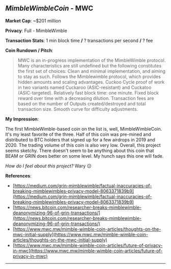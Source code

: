 
## *MimbleWimbleCoin* - MWC

**Market Cap**: ~$201 million

**Privacy**: Full - MimbleWimble 

**Transaction Stats**: 1 min block time **/** ? transactions per second **/** ? fee

**Coin Rundown / Pitch**: 

> MWC is an in-progress implementation of the MimbleWimble protocol. Many characteristics are still undefined but the following constitutes the first set of choices: Clean and minimal implementation, and aiming to stay as such. Follows the Mimblewimble protocol, which provides hidden amounts and scaling advantages. Cuckoo Cycle proof of work in two variants named Cuckaroo (ASIC-resistant) and Cuckatoo (ASIC-targeted). Relatively fast block time: one minute. Fixed block reward over time with a decreasing dilution. Transaction fees are based on the number of Outputs created/destroyed and total transaction size. Smooth curve for difficulty adjustments.

**My Impression**: 

The first MimbleWimble-based coin on the list is, well, MimbleWimbleCoin. It's my least favorite of the three. Half of this coin was pre-mined and distributed to BTC holders that signed up for a few airdrops in 2019 and 2020. The trading volume of this coin is also very low. Overall, this project seems sketchy. There doesn't seem to be anything about this coin that BEAM or GRIN does better on some level. My hunch says this one will fade.

*How do I feel about this project?* Wary 😕

**References**:
- [https://medium.com/grin-mimblewimble/factual-inaccuracies-of-breaking-mimblewimbles-privacy-model-8063371839b9](https://medium.com/grin-mimblewimble/factual-inaccuracies-of-breaking-mimblewimbles-privacy-model-8063371839b9)
- [https://news.bitcoin.com/researcher-breaks-mimblewimble-deanonymizing-96-of-grin-transactions/](https://news.bitcoin.com/researcher-breaks-mimblewimble-deanonymizing-96-of-grin-transactions/)
- [https://www.mwc.mw/mimble-wimble-coin-articles/thoughts-on-the-mwc-initial-supply](https://www.mwc.mw/mimble-wimble-coin-articles/thoughts-on-the-mwc-initial-supply)
- [https://www.mwc.mw/mimble-wimble-coin-articles/future-of-privacy-in-mwc](https://www.mwc.mw/mimble-wimble-coin-articles/future-of-privacy-in-mwc)

---
